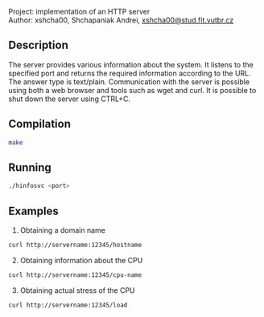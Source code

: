 Project: implementation of an HTTP server\
Author: xshcha00, Shchapaniak Andrei, [xshcha00@stud.fit.vutbr.cz](xshcha00@stud.fit.vutbr.cz)

## Description
The server provides various information about the system.
It listens to the specified port and returns the required information according to the URL.
The answer type is text/plain.
Communication with the server is possible using both a web browser and tools such as wget and curl.
It is possible to shut down the server using CTRL+C.

## Compilation
```bash
make
```

## Running
```bash
./hinfosvc <port>
```

## Examples
1. Obtaining a domain name
```bash
curl http://servername:12345/hostname
```
2. Obtaining information about the CPU
```bash
curl http://servername:12345/cpu-name
```
3. Obtaining actual stress of the CPU 
```bash
curl http://servername:12345/load
```
